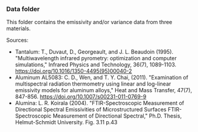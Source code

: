 ### Data folder
This folder contains the emissivity and/or variance data from three materials.

Sources:
* Tantalum: T., Duvaut, D., Georgeault, and J. L. Beaudoin (1995). 
"Multiwavelength infrared pyrometry: optimization and computer simulations,"
Infrared Physics and Technology, 36(7), 1089-1103. 
https://doi.org/10.1016/1350-4495(95)00040-2  
* Aluminum AL5083:  C. D., Wen, and T. Y. Chai, (2011). "Examination of 
multispectral radiation thermometry using linear and log-linear emissivity 
models for aluminum alloys," Heat and Mass Transfer, 47(7), 847-856. 
https://doi.org/10.1007/s00231-011-0769-9
* Alumina: L. R. Koirala (2004). "FTIR-Spectroscopic Measurement of Directional
Spectral Emissivities of Microstructured Surfaces FTIR-Spectroscopic Measurement
of Directional Spectral," Ph.D. Thesis, Helmut-Schmidt University. 
Fig. 3.11 p.43 

